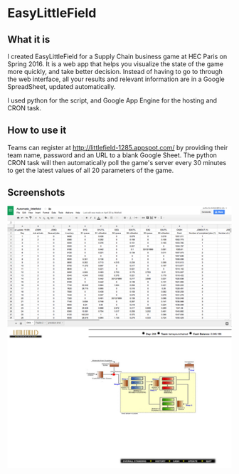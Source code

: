 # EasyLittleField

## What it is

I created EasyLittleField for a Supply Chain business game at HEC Paris on Spring 2016.
It is a web app that helps you visualize the state of the game more quickly, and take better decision.
Instead of having to go to through the web interface, all your results and relevant information are in a Google SpreadSheet, updated automatically.

I used python for the script, and Google App Engine for the hosting and CRON task. 

## How to use it

Teams can register at http://littlefield-1285.appspot.com/ by providing their team name, password and an URL to a blank Google Sheet.
The python CRON task will then automatically poll the game's server every 30 minutes to get the latest values of all 20 parameters of the game.

## Screenshots
![google-sheet](img/google-sheet.png)
![web-interface](img/web-interface.png)
